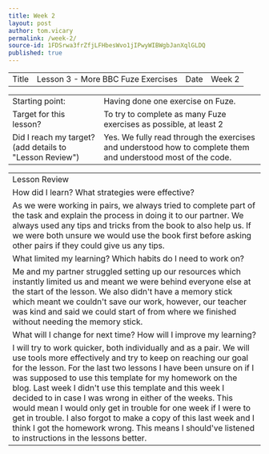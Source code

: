 ```yaml
---
title: Week 2
layout: post
author: tom.vicary
permalink: /week-2/
source-id: 1FDSrwa3frZfjLFHbesWvo1jIPwyWIBWgbJanXqlGLDQ
published: true
---
```

<table>
  <tr>
    <td>Title</td>
    <td>Lesson 3 - More BBC Fuze Exercises</td>
    <td>Date</td>
    <td>Week 2</td>
  </tr>
</table>


<table>
  <tr>
    <td>Starting point:</td>
    <td>Having done one exercise on Fuze.</td>
  </tr>
  <tr>
    <td>Target for this lesson?</td>
    <td>To try to complete as many Fuze exercises as possible, at least 2</td>
  </tr>
  <tr>
    <td>Did I reach my target? 
(add details to "Lesson Review")</td>
    <td> Yes. We fully read through the exercises and understood how to complete them and understood most of the code.</td>
  </tr>
</table>


<table>
  <tr>
    <td>Lesson Review</td>
  </tr>
  <tr>
    <td>How did I learn? What strategies were effective? </td>
  </tr>
  <tr>
    <td>As we were working in pairs, we always tried to complete part of the task and explain the process in doing it to our partner. We always used any tips and tricks from the book to also help us. If we were both unsure we would use the book first before asking other pairs if they could give us any tips.</td>
  </tr>
  <tr>
    <td>What limited my learning? Which habits do I need to work on? </td>
  </tr>
  <tr>
    <td>Me and my partner struggled setting up our resources which instantly limited us and meant we were behind everyone else at the start of the lesson. We also didn't have a memory stick which meant we couldn't save our work, however, our teacher was kind and said we could start of from where we finished without needing the memory stick.</td>
  </tr>
  <tr>
    <td>What will I change for next time? How will I improve my learning?</td>
  </tr>
  <tr>
    <td>I will try to work quicker, both individually and as a pair. We will use tools more effectively and try to keep on reaching our goal for the lesson. For the last two lessons I have been unsure on if I was supposed to use this template for my homework on the blog. Last week I didn't use this template and this week I decided to in case I was wrong in either of the weeks. This would mean I would only get in trouble for one week if I were to get in trouble. I also forgot to make a copy of this last week and I think I got the homework wrong. This means I should've listened to instructions in the lessons better.</td>
  </tr>
</table>


